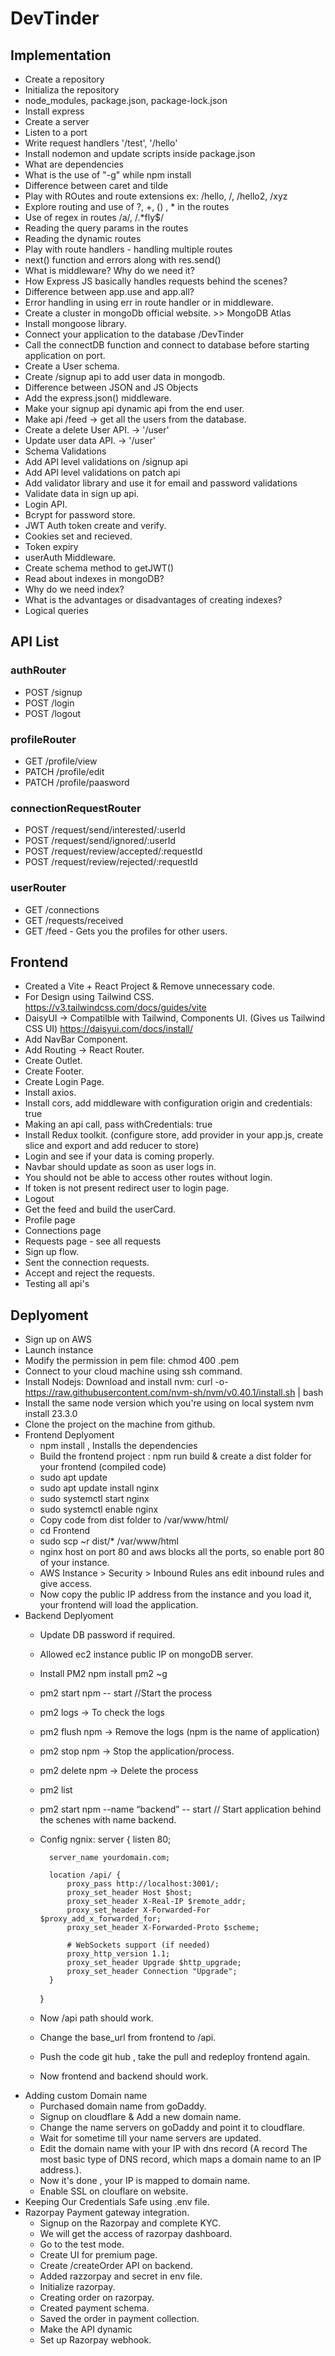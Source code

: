 # DevTinder

## Implementation

- Create a repository
- Initializa the repository
- node_modules, package.json, package-lock.json
- Install express
- Create a server
- Listen to a port
- Write request handlers '/test', '/hello'
- Install nodemon and update scripts inside package.json
- What are dependencies
- What is the use of "-g" while npm install
- Difference between caret and tilde
- Play with ROutes and route extensions ex: /hello, /, /hello2, /xyz
- Explore routing and use of ?, +, () , \* in the routes
- Use of regex in routes /a/, /.\*fly$/
- Reading the query params in the routes
- Reading the dynamic routes
- Play with route handlers - handling multiple routes
- next() function and errors along with res.send()
- What is middleware? Why do we need it?
- How Express JS basically handles requests behind the scenes?
- Difference between app.use and app.all?
- Error handling in using err in route handler or in middleware.
- Create a cluster in mongoDb official website. >> MongoDB Atlas
- Install mongoose library.
- Connect your application to the database <connection-url>/DevTinder
- Call the connectDB function and connect to database before starting application on port.
- Create a User schema.
- Create /signup api to add user data in mongodb.
- Difference between JSON and JS Objects
- Add the express.json() middleware.
- Make your signup api dynamic api from the end user.
- Make api /feed -> get all the users from the database.
- Create a delete User API. -> '/user'
- Update user data API. -> '/user'
- Schema Validations
- Add API level validations on /signup api
- Add API level validations on patch api
- Add validator library and use it for email and password validations
- Validate data in sign up api.
- Login API.
- Bcrypt for password store.
- JWT Auth token create and verify.
- Cookies set and recieved.
- Token expiry
- userAuth Middleware.
- Create schema method to getJWT()
- Read about indexes in mongoDB?
- Why do we need index?
- What is the advantages or disadvantages of creating indexes?
- Logical queries

## API List

### authRouter

- POST /signup
- POST /login
- POST /logout

### profileRouter

- GET /profile/view
- PATCH /profile/edit
- PATCH /profile/paasword

### connectionRequestRouter

- POST /request/send/interested/:userId
- POST /request/send/ignored/:userId
- POST /request/review/accepted/:requestId
- POST /request/review/rejected/:requestId

### userRouter

- GET /connections
- GET /requests/received
- GET /feed - Gets you the profiles for other users.

## Frontend

- Created a Vite + React Project & Remove unnecessary code.
- For Design using Tailwind CSS. https://v3.tailwindcss.com/docs/guides/vite
- DaisyUI -> Compatilble with Tailwind, Components UI. (Gives us Tailwind CSS UI) https://daisyui.com/docs/install/
- Add NavBar Component.
- Add Routing -> React Router.
- Create Outlet.
- Create Footer.
- Create Login Page.
- Install axios.
- Install cors, add middleware with configuration origin and credentials: true
- Making an api call, pass withCredentials: true
- Install Redux toolkit. (configure store, add provider in your app.js, create slice and export and add reducer to store)
- Login and see if your data is coming properly.
- Navbar should update as soon as user logs in.
- You should not be able to access other routes without login.
- If token is not present redirect user to login page.
- Logout
- Get the feed and build the userCard.
- Profile page
- Connections page
- Requests page - see all requests
- Sign up flow.
- Sent the connection requests.
- Accept and reject the requests.
- Testing all api's

## Deplyoment
- Sign up on AWS
- Launch instance
- Modify the permission in pem file: chmod 400 <secret>.pem
- Connect to your cloud machine using ssh command.
- Install Nodejs: Download and install nvm: curl -o- https://raw.githubusercontent.com/nvm-sh/nvm/v0.40.1/install.sh | bash
- Install the same node version which you're using on local system nvm install 23.3.0
- Clone the project on the machine from github.
- Frontend Deplyoment
    - npm install , Installs the dependencies
    - Build the frontend project : npm run build & create a dist folder for your frontend (compiled code)
    - sudo apt update
    - sudo apt update install nginx
    - sudo systemctl start nginx
    - sudo systemctl enable nginx
    - Copy code from dist folder to  /var/www/html/
    - cd Frontend
    - sudo scp ~r dist/* /var/www/html
    - nginx host on port 80 and aws blocks all the ports, so enable port 80 of your instance.
    - AWS Instance > Security > Inbound Rules ans edit inbound rules and give access.
    - Now copy the public IP address from the instance and you load it, your frontend will load the application.
- Backend Deplyoment
    - Update DB password if required.
    - Allowed ec2 instance public IP on mongoDB server.
    - Install PM2 npm install pm2 ~g
    - pm2 start npm -- start //Start the process
    - pm2 logs -> To check the logs
    - pm2 flush npm -> Remove the logs (npm is the name of application)
    - pm2 stop npm -> Stop the application/process.
    - pm2 delete npm -> Delete the process
    - pm2 list
    - pm2 start npm  --name “backend” -- start // Start application behind the schenes with name backend.
    - Config ngnix: 
            server {
            listen 80;

            server_name yourdomain.com;

            location /api/ {
                proxy_pass http://localhost:3001/;
                proxy_set_header Host $host;
                proxy_set_header X-Real-IP $remote_addr;
                proxy_set_header X-Forwarded-For $proxy_add_x_forwarded_for;
                proxy_set_header X-Forwarded-Proto $scheme;

                # WebSockets support (if needed)
                proxy_http_version 1.1;
                proxy_set_header Upgrade $http_upgrade;
                proxy_set_header Connection "Upgrade";
            }
        }
    - Now /api path should work.
    - Change the base_url from frontend to /api.
    - Push the code git hub , take the pull and redeploy frontend again.
    - Now frontend and backend should work.
- Adding custom Domain name
    - Purchased domain name from goDaddy.
    - Signup on cloudflare & Add a new domain name.
    - Change the name servers on goDaddy and point it to cloudflare.
    - Wait for sometime till your name servers are updated.
    - Edit the domain name with your IP with dns record (A record The most basic type of DNS record, which maps a domain name to an IP address.).
    - Now it's done , your IP is mapped to domain name.
    - Enable SSL on clouflare on website.
- Keeping Our Credentials Safe using .env file.
- Razorpay Payment gateway integration.
    - Signup on the Razorpay and complete KYC.
    - We will get the access of razorpay dashboard.
    - Go to the test mode.
    - Create UI for premium page.
    - Create /createOrder API on backend.
    - Added razzorpay and secret in env file.
    - Initialize razorpay.
    - Creating order on razorpay.
    - Created payment schema.
    - Saved the order in payment collection.
    - Make the API dynamic
    - Set up Razorpay webhook.




